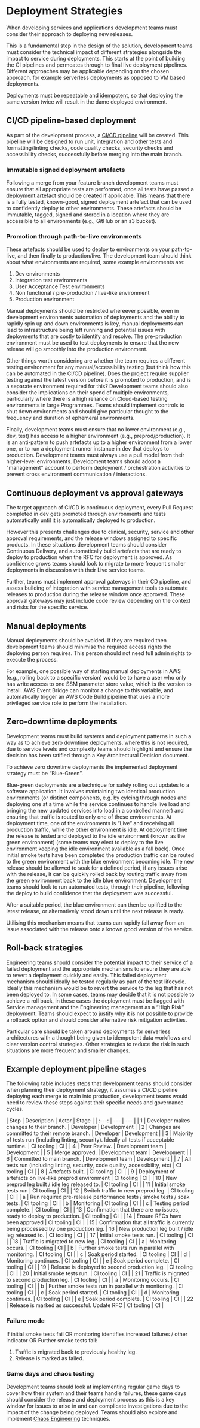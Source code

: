 # Deployment Strategies

When developing services and applications development teams must consider their approach to deploying new releases.

This is a fundamental step in the design of the solution, development teams must consider the technical impact of different strategies alongside the impact to service during deployments. This starts at the point of building the CI pipelines and permeates through to final live deployment pipelines. Different approaches may be applicable depending on the chosen approach, for example serverless deployments as opposed to VM based deployments.

Deployments must be repeatable and [idempotent](../practices/continuous-integration.md#deploy-what-you-tested), so that deploying the same version twice will result in the dame deployed environment.

## CI/CD pipeline-based deployment

As part of the development process, a [CI/CD pipeline](../practices/continuous-integration.md) will be created. This pipeline will be designed to run unit, integration and other tests and formatting/linting checks, code quality checks, security checks and accessibility checks, successfully before merging into the main branch.

### Immutable signed deployment artefacts

Following a merge from your feature branch development teams must ensure that all appropriate tests are performed, once all tests have passed a [deployment artefact](../practices/continuous-integration.md#deploy-what-you-tested) should be created if applicable. This means that there is a fully tested, known-good, signed deployment artefact that can be used to confidently deploy to other environments. These artefacts should be immutable, tagged, signed and stored in a location where they are accessible to all environments (e.g., GitHub or an s3 bucket).

### Promotion through path-to-live environments

These artefacts should be used to deploy to environments on your path-to-live, and then finally to production/live. The development team should think about what environments are required, some example environments are:

1. Dev environments
1. Integration test environments
1. User Acceptance Test environments
1. Non functional / pre-production / live-like environment
1. Production environment

Manual deployments should be restricted whereever possible, even in development environments automation of deployments and the ability to rapidly spin up and down environments is key, manual deployments can lead to infrastructure being left running and potential issues with deployments that are costly to identify and resolve. The pre-production environment must be used to test deployments to ensure that the new release will go smoothly into the production environment.

Other things worth considering are whether the team requires a different testing environment for any manual/accessibility testing (but think how this can be automated in the CI/CD pipeline). Does the project require supplier testing against the latest version before it is promoted to production, and is a separate environment required for this? Development teams should also consider the implications on their spend of multiple environments, particularly where there is a high reliance on Cloud-based testing environments in large Programmes. Teams should implement controls to shut down environments and should give particular thought to the frequency and duration of ephemeral environments.

Finally, development teams must ensure that no lower environment (e.g., dev, test) has access to a higher environment (e.g., preprod/production). It is an anti-pattern to push artefacts up to a higher environment from a lower one, or to run a deployment runner instance in dev that deploys to production. Development teams must always use a pull model from their higher-level environments. Development teams should adopt a "management" account to perform deployment / orchestration activities to prevent cross environment communication / interactions.

## Continuous deployment vs approval gateways

The target approach of CI/CD is continuous deployment, every Pull Request completed in dev gets promoted through environments and tests automatically until it is automatically deployed to production.

However this presents challenges due to clinical, security, service and other approval requirements, and the release windows assigned to specific products. In these situations development teams should consider Continuous Delivery, and automatically build artefacts that are ready to deploy to production when the RFC for deployment is approved. As confidence grows teams should look to migrate to more frequent smaller deployments in discussion with their Live service teams.

Further, teams must implement approval gateways in their CD pipeline, and assess building of integration with service management tools to automate releases to production during the release window once approved. These approval gateways may just include code review depending on the context and risks for the specific service.

## Manual deployments

Manual deployments should be avoided. If they are required then development teams should minimise the required access rights the deploying person requires. This person should not need full admin rights to execute the process.

For example, one possible way of starting manual deployments in AWS (e.g., rolling back to a specific version) would be to have a user who only has write access to one SSM parameter store value, which is the version to install. AWS Event Bridge can monitor a change to this variable, and automatically trigger an AWS Code Build pipeline that uses a more privileged service role to perform the installation.

## Zero-downtime deployments

Development teams must build systems and deployment patterns in such a way as to achieve zero downtime deployments, where this is not required, due to service levels and complexity teams should highlight and ensure the decision has been ratified through a Key Architectural Decision document.

To achieve zero downtime deployments the implemented deployment strategy must be “Blue-Green”.

Blue-green deployments are a technique for safely rolling out updates to a software application. It involves maintaining two identical production environments (or distinct components, e.g. by cylcing through nodes and deploying one at a time while the service continues to handle live load and bringing the new updated services into load in a controlled manner) and ensuring that traffic is routed to only one of these environments. At deployment time, one of the environments is “Live” and receiving all production traffic, while the other environment is idle. At deployment time the release is tested and deployed to the idle environment (known as the green environment) (some teams may elect to deploy to the live environment keeping the idle environment available as a fall back). Once initial smoke tests have been completed the production traffic can be routed to the green environment with the blue environment becoming idle. The new release should be allowed to soak for a defined period, if any issues arise with the release, it can be quickly rolled back by routing traffic away from the green environment back to the idle blue environment. Development teams should look to run automated tests, through their pipeline, following the deploy to build confidence that the deployment was successful.

After a suitable period, the blue environment can then be uplifted to the latest release, or alternatively stood down until the next release is ready.

Utilising this mechanism means that teams can rapidly fail away from an issue associated with the release onto a known good version of the service.

## Roll-back strategies

Engineering teams should consider the potential impact to their service of a failed deployment and the appropriate mechanisms to ensure they are able to revert a deployment quickly and easily. This failed deployment mechanism should ideally be tested regularly as part of the test lifecycle. Ideally this mechanism would be to revert the service to the leg that has not been deployed to. In some cases, teams may decide that it is not possible to achieve a roll back, in these cases the deployment must be flagged with Service management and the Engineering management as a “High Risk” deployment. Teams should expect to justify why it is not possible to provide a rollback option and should consider alternative risk mitigation activities.

Particular care should be taken around deployments for serverless architectures with a thought being given to idempotent data workflows and clear version control strategies. Other strategies to reduce the risk in such situations are more frequent and smaller changes.

## Example deployment pipeline stages

The following table includes steps that development teams should consider when planning their deployment strategy, it assumes a CI/CD pipeline deploying each merge to main into production, development teams would need to review these steps against their specific needs and governance cycles.

| Step | Description | Actor | Stage |
| :---: | --- | --- |
| 1 | Developer makes changes to their branch. | Developer | Development |
| 2 | Changes are committed to their remote branch. | Developer | Development |
| 3 | Majority of tests run (including linting, security). Ideally all tests if acceptable runtime. | CI tooling | CI |
| 4 | Peer Review. | Development team | Development |
| 5 | Merge approved. | Development team | Development |
| 6 | Committed to main branch. | Development team | Development |
| 7 | All tests run (including linting, security, code quality, accessibility, etc) | CI tooling | CI |
| 8 | Artefacts built. | CI tooling | CI |
| 9 | Deployment of artefacts on live-like preprod environment | CI tooling | CI |
| 10 | New preprod leg built / idle leg released to. | CI tooling | CI |
| 11 | Initial smoke tests run | CI tooling | CI |
| 12 | Switch traffic to new preprod leg. | CI tooling | CI |
| a | Run required pre-release performance tests / smoke tests / soak tests. | CI tooling | CI |
| b | Monitoring | CI tooling | CI |
| c | Testing period complete. | CI tooling | CI |
| 13 | Confirmation that there are no issues, ready to deploy to production. | CI tooling | CI |
| 14 | Ensure RFCs have been approved | CI tooling | CI |
| 15 | Confirmation that all traffic is currently being processed by one production leg.
| 16 | New production leg built / idle leg released to. | CI tooling | CI |
| 17 | Initial smoke tests run. | CI tooling | CI |
| 18 | Traffic is migrated to new leg. | CI tooling | CI |
| a | Monitoring occurs. | CI tooling | CI |
| b | Further smoke tests run in parallel with monitoring. | CI tooling | CI |
| c | Soak period started. | CI tooling | CI |
| d | Monitoring continues. | CI tooling | CI |
| e | Soak period complete. | CI tooling | CI |
| 19 | Release is deployed to second production leg. | CI tooling | CI |
| 20 | Initial smoke tests run. | CI tooling | CI |
| 21 | Traffic is migrated to second production leg. | CI tooling | CI |
| a | Monitoring occurs. | CI tooling | CI |
| b | Further smoke tests run in parallel with monitoring. | CI tooling | CI |
| c | Soak period started. | CI tooling | CI |
| d | Monitoring continues. | CI tooling | CI |
| e | Soak period complete. | CI tooling | CI |
| 22 | Release is marked as successful. Update RFC | CI tooling | CI |

### Failure mode

If initial smoke tests fail OR monitoring identifies increased failures / other indicator OR Further smoke tests fail:

1. Traffic is migrated back to previously healthy leg.
1. Release is marked as failed.

### Game days and chaos testing

Development teams should look at implementing regular game days to cover how their system and their teams handle failures, these game days should consider the release and deployment process as this is a key window for issues to arise in and can complicate investigations due to the impact of the change being deployed. Teams should also explore and implement [Chaos Engineering](../practices/testing.md#other-tools-to-consider) techniques.
